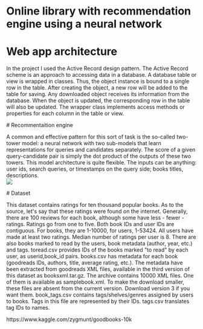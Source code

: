 # Online library with recommendation engine using a neural network 
# Web app architecture 
<p>
  In the project I used the Active Record design pattern. The Active Record scheme is an approach to accessing data in a database. A database table or view is wrapped in classes. Thus, the object instance is bound to a single row in the table. After creating the object, a new row will be added to the table for saving. Any downloaded object receives its information from the database. When the object is updated, the corresponding row in the table will also be updated. The wrapper class implements access methods or properties for each column in the table or view.
</p>
# Recommentaition engine
<p>
  A common and effective pattern for this sort of task is the so-called two-tower model: a neural network with two sub-models that learn representations for queries and candidates separately. The score of a given query-candidate pair is simply the dot product of the outputs of these two towers.  
This model architecture is quite flexible. The inputs can be anything: user ids, search queries, or timestamps on the query side; books titles, descriptions.</br>
	<img src="https://1.bp.blogspot.com/-ww8cKT3nIb8/X2pdWAWWNmI/AAAAAAAADl8/pkeFRxizkXYbDGbOcaAnZkorjEuqtrabgCLcBGAsYHQ/s0/TF%2BRecommenders%2B06.gif"</img>
</p>
# Dataset
<p>
This dataset contains ratings for ten thousand popular books. As to the source, let's say that these ratings were found on the internet. Generally, there are 100 reviews for each book, although some have less - fewer - ratings. Ratings go from one to five.
Both book IDs and user IDs are contiguous. For books, they are 1-10000, for users, 1-53424. All users have made at least two ratings. Median number of ratings per user is 8.
There are also books marked to read by the users, book metadata (author, year, etc.) and tags.
toread.csv provides IDs of the books marked "to read" by each user, as userid,book_id pairs.
books.csv has metadata for each book (goodreads IDs, authors, title, average rating, etc.).
The metadata have been extracted from goodreads XML files, available in the third version of this dataset as booksxml.tar.gz. The archive contains 10000 XML files. One of them is available as samplebook.xml. To make the download smaller, these files are absent from the current version. Download version 3 if you want them.
book_tags.csv contains tags/shelves/genres assigned by users to books. Tags in this file are represented by their IDs.
tags.csv translates tag IDs to names.
</p>
https://www.kaggle.com/zygmunt/goodbooks-10k
